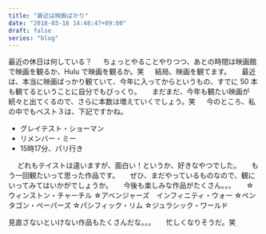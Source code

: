 ```yaml
---
title: "最近は映画ばかり"
date: "2018-03-18 14:48:47+09:00"
draft: false
series: "blog"
---
```

最近の休日は何している？
　
ちょっとやることやりつつ、あとの時間は映画館で映画を観るか、Hulu で映画を観るか。笑
　
結局、映画を観てます。
　
最近は、本当に映画ばっかり観ていて、今年に入ってからというもの、すでに 50 本も観てるということに自分でもびっくり。
　
まだまだ、今年も観たい映画が続々と出てくるので、さらに本数は増えていくでしょう。笑
　
今のところ、私の中でもベスト３は、下記ですかね。
　
<ul>
<li>グレイテスト・ショーマン</li>
<li>リメンバー・ミー</li>
<li>15時17分、パリ行き</li>
</ul>
　
どれもテイストは違いますが、面白い！というか、好きなやつでした。
　
もう一回観たいって思った作品です。
　
ぜひ、まだやっているものなので、観にいってみてはいかがでしょうか。
　
今後も楽しみな作品がたくさん。。。
　
☆ウィンストン・チャーチル
☆アベンジャーズ　インフィニティ・ウォー
☆ペンタゴン・ペーパーズ
☆パシフィック・リム
☆ジュラシック・ワールド

見直さないといけない作品もたくさんだな。。。
　
忙しくなりそうだ。笑